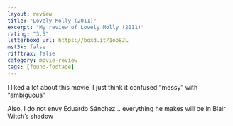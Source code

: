 ```yaml
---
layout: review
title: "Lovely Molly (2011)"
excerpt: "My review of Lovely Molly (2011)"
rating: "3.5"
letterboxd_url: https://boxd.it/1oo82L
mst3k: false
rifftrax: false
category: movie-review
tags: [found-footage]
---
```


I liked a lot about this movie, I just think it confused “messy” with “ambiguous”

Also, I do not envy Eduardo Sánchez... everything he makes will be in Blair Witch’s shadow
